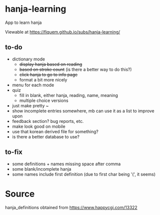 # hanja-learning
App to learn hanja

Viewable at https://fiquem.github.io/subs/hanja-learning/

## to-do
- dictionary mode
  - ~~display hanja based on reading~~
  - ~~based on stroke count~~ (is there a better way to do this?)
  - ~~click hanja to go to info page~~
  - format a bit more nicely
- menu for each mode
- quiz
  - fill in blank, either hanja, reading, name, meaning
  - multiple choice versions
- just make pretty ~
- show incomplete entries somewhere, mb can use it as a list to improve upon
- feedback section? bug reports, etc.
- make look good on mobile
- use that korean derived file for something?
- is there a better database to use?

## to-fix
- some definitions + names missing space after comma
- some blank/incomplete hanja
- some names include first definition (due to first char being '(', it seems)

# Source
hanja_definitions obtained from https://www.happycgi.com/13322